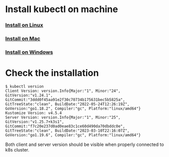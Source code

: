 # Install kubectl on machine

### [Install on Linux](https://kubernetes.io/docs/tasks/tools/install-kubectl-linux/)
### [Install on Mac](https://kubernetes.io/docs/tasks/tools/install-kubectl-macos/)
### [Install on Windows](https://kubernetes.io/docs/tasks/tools/install-kubectl-windows/)

# Check the installation

```
$ kubectl version
Client Version: version.Info{Major:"1", Minor:"24", GitVersion:"v1.24.1", GitCommit:"3ddd0f45aa91e2f30c70734b175631bec5b5825a", GitTreeState:"clean", BuildDate:"2022-05-24T12:26:19Z", GoVersion:"go1.18.2", Compiler:"gc", Platform:"linux/amd64"}
Kustomize Version: v4.5.4
Server Version: version.Info{Major:"1", Minor:"25", GitVersion:"v1.25.7+k3s1", GitCommit:"f7c20e237d0ad0eae83c1ce60d490da70dbddc0e", GitTreeState:"clean", BuildDate:"2023-03-10T22:16:07Z", GoVersion:"go1.19.6", Compiler:"gc", Platform:"linux/amd64"}
```
Both client and server version should be visible when properly connected to k8s cluster.
